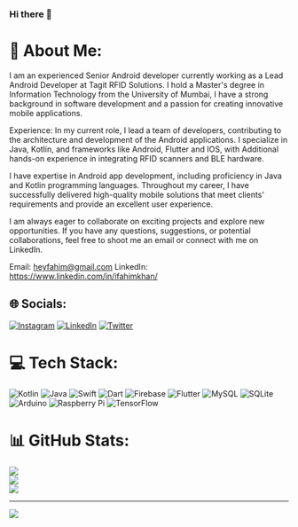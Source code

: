 ### Hi there 👋
# 💫 About Me:
I am an experienced Senior Android developer currently working as a Lead Android Developer at Tagit RFID Solutions. I hold a Master's degree in Information Technology from the University of Mumbai, I have a strong background in software development and a passion for creating innovative mobile applications.

Experience:
In my current role, I lead a team of developers, contributing to the architecture and development of the Android applications. I specialize in Java, Kotlin, and frameworks like Android, Flutter and IOS, with Additional hands-on experience in integrating RFID scanners and BLE hardware.


I have expertise in Android app development, including proficiency in Java and Kotlin programming languages. Throughout my career, I have successfully delivered high-quality mobile solutions that meet clients' requirements and provide an excellent user experience.

I am always eager to collaborate on exciting projects and explore new opportunities. If you have any questions, suggestions, or potential collaborations, feel free to shoot me an email or connect with me on LinkedIn.

Email: heyfahim@gmail.com
LinkedIn: https://www.linkedin.com/in/ifahimkhan/



## 🌐 Socials:
[![Instagram](https://img.shields.io/badge/Instagram-%23E4405F.svg?logo=Instagram&logoColor=white)](https://instagram.com/i_fahimkhan) [![LinkedIn](https://img.shields.io/badge/LinkedIn-%230077B5.svg?logo=linkedin&logoColor=white)](https://linkedin.com/in/ifahimkhan) [![Twitter](https://img.shields.io/badge/Twitter-%231DA1F2.svg?logo=Twitter&logoColor=white)](https://twitter.com/I_fahimkhan) 

# 💻 Tech Stack:
![Kotlin](https://img.shields.io/badge/kotlin-%230095D5.svg?style=for-the-badge&logo=kotlin&logoColor=white) ![Java](https://img.shields.io/badge/java-%23ED8B00.svg?style=for-the-badge&logo=java&logoColor=white) ![Swift](https://img.shields.io/badge/swift-F54A2A?style=for-the-badge&logo=swift&logoColor=white) ![Dart](https://img.shields.io/badge/dart-%230175C2.svg?style=for-the-badge&logo=dart&logoColor=white) ![Firebase](https://img.shields.io/badge/firebase-%23039BE5.svg?style=for-the-badge&logo=firebase) ![Flutter](https://img.shields.io/badge/Flutter-%2302569B.svg?style=for-the-badge&logo=Flutter&logoColor=white) ![MySQL](https://img.shields.io/badge/mysql-%2300f.svg?style=for-the-badge&logo=mysql&logoColor=white) ![SQLite](https://img.shields.io/badge/sqlite-%2307405e.svg?style=for-the-badge&logo=sqlite&logoColor=white) ![Arduino](https://img.shields.io/badge/-Arduino-00979D?style=for-the-badge&logo=Arduino&logoColor=white) ![Raspberry Pi](https://img.shields.io/badge/-RaspberryPi-C51A4A?style=for-the-badge&logo=Raspberry-Pi) ![TensorFlow](https://img.shields.io/badge/TensorFlow-%23FF6F00.svg?style=for-the-badge&logo=TensorFlow&logoColor=white)
# 📊 GitHub Stats:
![](https://github-readme-stats.vercel.app/api?username=ifahimkhan&theme=default&hide_border=false&include_all_commits=false&count_private=false)<br/>
![](https://github-readme-streak-stats.herokuapp.com/?user=ifahimkhan&theme=default&hide_border=false)<br/>
![](https://github-readme-stats.vercel.app/api/top-langs/?username=ifahimkhan&theme=default&hide_border=false&include_all_commits=false&count_private=false&layout=compact)

---
[![](https://visitcount.itsvg.in/api?id=ifahimkhan&icon=0&color=0)](https://visitcount.itsvg.in)

<!-- Proudly created with GPRM ( https://gprm.itsvg.in ) -->
<!--
**ifahimkhan/ifahimkhan** is a ✨ _special_ ✨ repository because its `README.md` (this file) appears on your GitHub profile.

Here are some ideas to get you started:

- 🔭 I’m currently working on ...
- 🌱 I’m currently learning ...
- 👯 I’m looking to collaborate on ...
- 🤔 I’m looking for help with ...
- 💬 Ask me about ...
- 📫 How to reach me: ...
- 😄 Pronouns: ...
- ⚡ Fun fact: ...
-->
